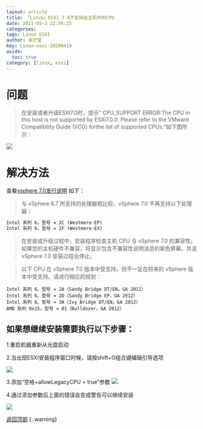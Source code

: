 ```yaml
---
layout: article
title: 「Linux」ESXi 7.0不支持此主机中的CPU
date: 2021-05-3 22:56:25
categories:
tags: Linux ESXI
author: 未厅堂
key: Linux-esxi-20200419
aside:
  toc: true
category: [linux, esxi]
---
```


<span id='head'></span>

# 问题
>在安装或者升级ESXI7.0时，提示” CPU_SUPPORT ERROR:The CPU in this host is not supported by ESXi7.0.0. Please refer to the VMware Compatibility Guide (VCG) forthe list of supported CPUs.“如下图所示：

![](https://gitee.com/xusoso/image/raw/master/image/esxi7.0-cpu-support-error.png)
<!--more-->

# 解决方法
查看[vsphere 7.0发行说明](https://docs.vmware.com/cn/VMware-vSphere/7.0/rn/vsphere-esxi-vcenter-server-70-release-notes.html#-cpu--15) 如下：

> 与 vSphere 6.7 所支持的处理器相比较，vSphere 7.0 不再支持以下处理器：
``` html
Intel 系列 6，型号 = 2C (Westmere-EP)
Intel 系列 6，型号 = 2F (Westmere-EX)
```
> 在安装或升级过程中，安装程序检查主机 CPU 与 vSphere 7.0 的兼容性。如果您的主机硬件不兼容，将显示包含不兼容性说明消息的紫色屏幕，并且 vSphere 7.0 安装过程会停止。

> 以下 CPU 在 vSphere 7.0 版本中受支持，但不一定在将来的 vSphere 版本中受支持。请进行相应的规划：
```
Intel 系列 6、型号 = 2A（Sandy Bridge DT/EN，GA 2011）
Intel 系列 6、型号 = 2D（Sandy Bridge EP，GA 2012）
Intel 系列 6、型号 = 3A（Ivy Bridge DT/EN，GA 2012）
AMD 系列 0x15，型号 = 01（Bulldozer，GA 2012）
```

## 如果想继续安装需要执行以下步骤：

1.重启机器重新从光盘启动

2.当出现ESXI安装程序窗口时候，请按shift+O组合键编辑引导选项

![](https://gitee.com/xusoso/image/raw/master/image/%E4%BF%AE%E6%94%B9%E5%BC%95%E5%AF%BC.png)

3.添加“空格+allowLegacyCPU = true”参数
![](https://gitee.com/xusoso/image/raw/master/image/Compile%20guide.png)

4.通过添加参数后上面的错误会变成警告可以继续安装

![](https://gitee.com/xusoso/image/raw/master/image/esxi-install-warning.png)



[返回顶部](#head)
{:.warning}